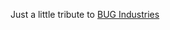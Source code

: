 Just a little tribute to [BUG Industries](https://www.kickstarter.com/projects/timpietrusky/bug-industries-a-card-dice-game-for-us-it-nerds)

